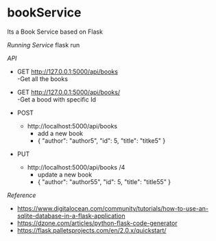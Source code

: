 # bookService

Its a Book Service based on Flask


*Running Service*
flask run


*API*
 - GET
  http://127.0.0.1:5000/api/books  
    -Get all the books

- GET
  http://127.0.0.1:5000/api/books/<id>  
    -Get a bood with specific Id
 
 - POST
    - http://localhost:5000/api/books    
      - add a new book
      - { "author": "author5",   "id": 5,  "title": "titke5"    }

 
 - PUT
    - http://localhost:5000/api/books /4
      - update a new book
      - {  "author": "author55", "id": 5,  "title": "title55"    }


*Reference*
 - https://www.digitalocean.com/community/tutorials/how-to-use-an-sqlite-database-in-a-flask-application
 - https://dzone.com/articles/python-flask-code-generator
 - https://flask.palletsprojects.com/en/2.0.x/quickstart/